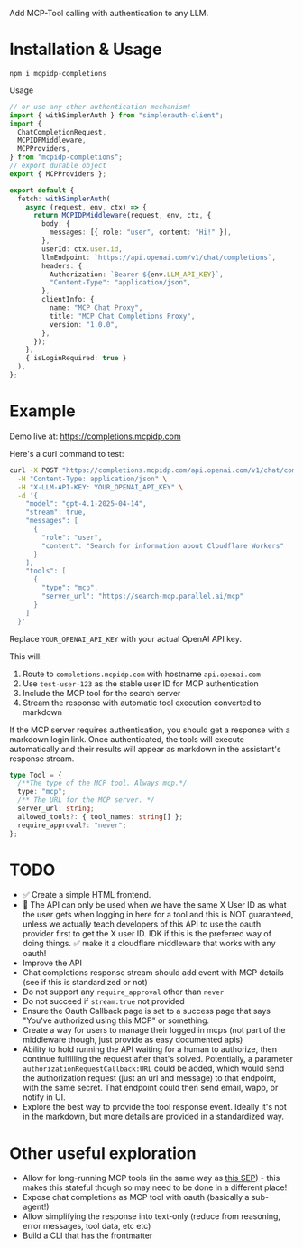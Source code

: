 Add MCP-Tool calling with authentication to any LLM.

# Installation & Usage

```
npm i mcpidp-completions
```

Usage

```ts
// or use any other authentication mechanism!
import { withSimplerAuth } from "simplerauth-client";
import {
  ChatCompletionRequest,
  MCPIDPMiddleware,
  MCPProviders,
} from "mcpidp-completions";
// export durable object
export { MCPProviders };

export default {
  fetch: withSimplerAuth(
    async (request, env, ctx) => {
      return MCPIDPMiddleware(request, env, ctx, {
        body: {
          messages: [{ role: "user", content: "Hi!" }],
        },
        userId: ctx.user.id,
        llmEndpoint: `https://api.openai.com/v1/chat/completions`,
        headers: {
          Authorization: `Bearer ${env.LLM_API_KEY}`,
          "Content-Type": "application/json",
        },
        clientInfo: {
          name: "MCP Chat Proxy",
          title: "MCP Chat Completions Proxy",
          version: "1.0.0",
        },
      });
    },
    { isLoginRequired: true }
  ),
};
```

# Example

Demo live at: https://completions.mcpidp.com

Here's a curl command to test:

```bash
curl -X POST "https://completions.mcpidp.com/api.openai.com/v1/chat/completions" \
  -H "Content-Type: application/json" \
  -H "X-LLM-API-KEY: YOUR_OPENAI_API_KEY" \
  -d '{
    "model": "gpt-4.1-2025-04-14",
    "stream": true,
    "messages": [
      {
        "role": "user",
        "content": "Search for information about Cloudflare Workers"
      }
    ],
    "tools": [
      {
        "type": "mcp",
        "server_url": "https://search-mcp.parallel.ai/mcp"
      }
    ]
  }'
```

Replace `YOUR_OPENAI_API_KEY` with your actual OpenAI API key.

This will:

1. Route to `completions.mcpidp.com` with hostname `api.openai.com`
2. Use `test-user-123` as the stable user ID for MCP authentication
3. Include the MCP tool for the search server
4. Stream the response with automatic tool execution converted to markdown

If the MCP server requires authentication, you should get a response with a markdown login link. Once authenticated, the tools will execute automatically and their results will appear as markdown in the assistant's response stream.

```ts
type Tool = {
  /**The type of the MCP tool. Always mcp.*/
  type: "mcp";
  /** The URL for the MCP server. */
  server_url: string;
  allowed_tools?: { tool_names: string[] };
  require_approval?: "never";
};
```

# TODO

- ✅ Create a simple HTML frontend.
- 🤔 The API can only be used when we have the same X User ID as what the user gets when logging in here for a tool and this is NOT guaranteed, unless we actually teach developers of this API to use the oauth provider first to get the X user ID. IDK if this is the preferred way of doing things. ✅ make it a cloudflare middleware that works with any oauth!
- Improve the API
- Chat completions response stream should add event with MCP details (see if this is standardized or not)
- Do not support any `require_approval` other than `never`
- Do not succeed if `stream:true` not provided
- Ensure the Oauth Callback page is set to a success page that says "You've authorized using this MCP" or something.
- Create a way for users to manage their logged in mcps (not part of the middleware though, just provide as easy documented apis)
- Ability to hold running the API waiting for a human to authorize, then continue fulfilling the request after that's solved. Potentially, a parameter `authorizationRequestCallback:URL` could be added, which would send the authorization request (just an url and message) to that endpoint, with the same secret. That endpoint could then send email, wapp, or notify in UI.
- Explore the best way to provide the tool response event. Ideally it's not in the markdown, but more details are provided in a standardized way.

# Other useful exploration

- Allow for long-running MCP tools (in the same way as [this SEP](https://github.com/modelcontextprotocol/modelcontextprotocol/issues/1391)) - this makes this stateful though so may need to be done in a different place!
- Expose chat completions as MCP tool with oauth (basically a sub-agent!)
- Allow simplifying the response into text-only (reduce from reasoning, error messages, tool data, etc etc)
- Build a CLI that has the frontmatter
